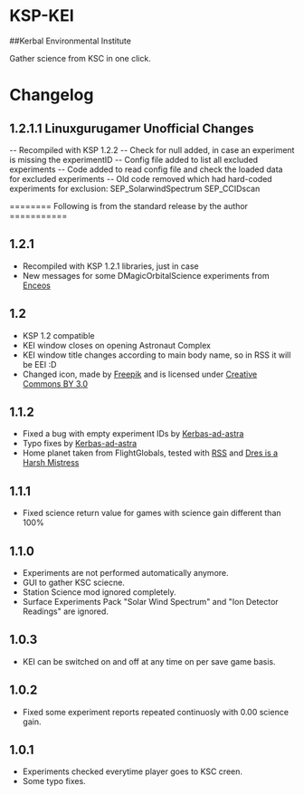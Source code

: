 # KSP-KEI
##Kerbal Environmental Institute

Gather science from KSC in one click.

# Changelog

## 1.2.1.1 Linuxgurugamer Unofficial Changes
-- Recompiled with KSP 1.2.2
-- Check for null added, in case an experiment is missing the experimentID
-- Config file added to list all excluded experiments
-- Code added to read config file and check the loaded data for excluded
   experiments
-- Old code removed which had hard-coded experiments for exclusion:
    SEP_SolarwindSpectrum
    SEP_CCIDscan

======== Following is from the standard release by the author ===========

## 1.2.1
- Recompiled with KSP 1.2.1 libraries, just in case
- New messages for some DMagicOrbitalScience experiments from [Enceos](http://forum.kerbalspaceprogram.com/index.php?/profile/110725-enceos/)

## 1.2
- KSP 1.2 compatible
- KEI window closes on opening Astronaut Complex
- KEI window title changes according to main body name, so in RSS it will be EEI :D
- Changed icon, made by [Freepik](http://www.freepik.com) and is licensed under [Creative Commons BY 3.0](http://creativecommons.org/licenses/by/3.0/)

## 1.1.2
- Fixed a bug with empty experiment IDs by [Kerbas-ad-astra](https://github.com/Kerbas-ad-astra)
- Typo fixes by [Kerbas-ad-astra](https://github.com/Kerbas-ad-astra)
- Home planet taken from FlightGlobals, tested with [RSS](http://forum.kerbalspaceprogram.com/index.php?/topic/50471-113-real-solar-system-v1140-july-3/) and [Dres is a Harsh Mistress ](http://forum.kerbalspaceprogram.com/index.php?/topic/141142-dres-is-a-harsh-mistress/)

## 1.1.1
- Fixed science return value for games with science gain different than 100%

## 1.1.0
- Experiments are not performed automatically anymore.
- GUI to gather KSC sciecne.
- Station Science mod ignored completely.
- Surface Experiments Pack "Solar Wind Spectrum" and "Ion Detector Readings" are ignored.

## 1.0.3
- KEI can be switched on and off at any time on per save game basis.

## 1.0.2
- Fixed some experiment reports repeated continuosly with 0.00 science gain.

## 1.0.1
- Experiments checked everytime player goes to KSC creen.
- Some typo fixes.
